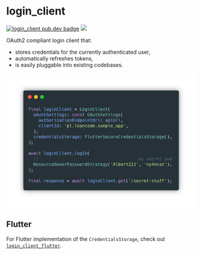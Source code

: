 # login_client

[![login_client pub.dev badge][login_client-pub-badge]][login_client-pub-badge-link]
[![][login_client-build-badge]][login_client-build-badge-link]

OAuth2 compliant login client that:

- stores credentials for the currently authenticated user,
- automatically refreshes tokens,
- is easily pluggable into existing codebases.

<div align="center">
    <img src="assets/snippet.png" alt="login_client sample code snippet">
</div>

## Flutter

For Flutter implementation of the `CredentialsStorage`, check out [`login_client_flutter`][login_client_flutter].

[login_client-pub-badge]: https://img.shields.io/pub/v/login_client
[login_client-pub-badge-link]: https://pub.dev/packages/login_client
[login_client-build-badge]: https://img.shields.io/github/workflow/status/leancodepl/flutter_corelibrary/login_client%2520test
[login_client-build-badge-link]: https://github.com/leancodepl/flutter_corelibrary/actions?query=workflow%3A%22login_client+test%22
[snippet]: assets/snippet.png
[login_client_flutter]: https://pub.dev/packages/login_client_flutter
